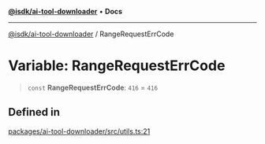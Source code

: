 [**@isdk/ai-tool-downloader**](../README.md) • **Docs**

***

[@isdk/ai-tool-downloader](../globals.md) / RangeRequestErrCode

# Variable: RangeRequestErrCode

> `const` **RangeRequestErrCode**: `416` = `416`

## Defined in

[packages/ai-tool-downloader/src/utils.ts:21](https://github.com/isdk/ai-tool-download.js/blob/92e9fe5642765d2f86d8f4b90e248c22c49d4fa3/src/utils.ts#L21)
